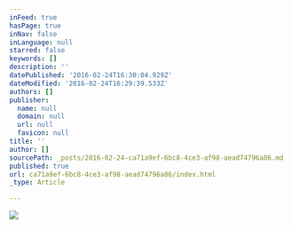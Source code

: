 ```yaml
---
inFeed: true
hasPage: true
inNav: false
inLanguage: null
starred: false
keywords: []
description: ''
datePublished: '2016-02-24T16:30:04.929Z'
dateModified: '2016-02-24T16:29:39.533Z'
authors: []
publisher:
  name: null
  domain: null
  url: null
  favicon: null
title: ''
author: []
sourcePath: _posts/2016-02-24-ca71a9ef-6bc8-4ce3-af98-aead74796a86.md
published: true
url: ca71a9ef-6bc8-4ce3-af98-aead74796a86/index.html
_type: Article

---
```

![](https://the-grid-user-content.s3-us-west-2.amazonaws.com/af1ff8c9-8f78-41c7-96fb-bfeca184e258.jpg)